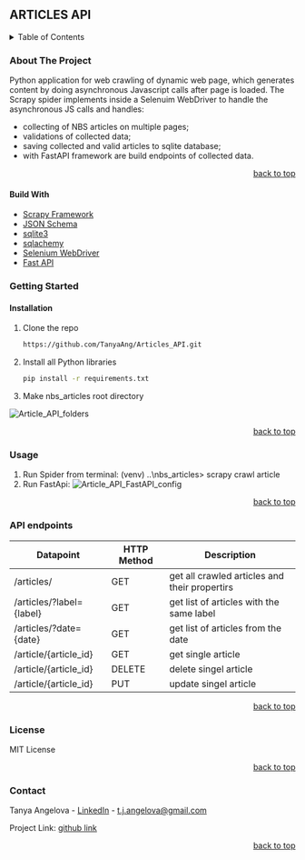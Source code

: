 
## ARTICLES API

<details>
  <summary>Table of Contents</summary>
  <ol>
    <li>
      <a href="#about-the-project">About The Project</a>
      <ul>
        <li><a href="#built-with">Built With</a></li>
      </ul>
    </li>
    <li>
      <a href="#getting-started">Getting Started</a>
      <ul>
        <li><a href="#installation">Installation</a></li>
      </ul>
    </li>
    <li><a href="#usage">Usage</a></li>
    <li><a href="#roadmap">API endpoints</a></li>
    <li><a href="#license">License</a></li>
    <li><a href="#contact">Contact</a></li>
  </ol>
</details>


### About The Project
  Python application for web crawling of dynamic web page, which generates content by doing asynchronous Javascript calls after page is loaded. The Scrapy spider implements inside a Selenuim WebDriver to handle the asynchronous JS calls and handles:
  - collecting of NBS articles on multiple pages;
  - validations of collected data;
  - saving collected and valid articles to sqlite database;
  - with FastAPI framework are build endpoints of collected data. 
  
<p align="right"><a href="#top">back to top</a></p>

#### Build With
* [Scrapy Framework](https://scrapy.org/)
* [JSON Schema](https://json-schema.org/)
* [sqlite3](https://www.sqlite.org/index.html)
* [sqlachemy](https://www.sqlalchemy.org/)
* [Selenium WebDriver](https://www.selenium.dev/documentation/webdriver/)
* [Fast API](https://fastapi.tiangolo.com/)

### Getting Started
#### Installation
1. Clone the repo
   ```sh
   https://github.com/TanyaAng/Articles_API.git
   ```
2. Install all Python libraries
   ```sh
   pip install -r requirements.txt
   ```
3. Make nbs_articles root directory

![Article_API_folders](https://user-images.githubusercontent.com/18015470/202911821-837805fb-272d-4861-b402-a7199c53a48c.PNG)

<p align="right"><a href="#top">back to top</a></p>

### Usage
1. Run Spider from terminal:
   (venv) ..\nbs_articles> scrapy crawl article
2. Run FastApi:
![Article_API_FastAPI_config](https://user-images.githubusercontent.com/18015470/202912885-2809aed2-33e7-4412-a147-d7c9fbfc8b5f.png)


<p align="right"><a href="#top">back to top</a></p>

### API endpoints

| Datapoint                | HTTP Method | Description                                   |
| ------------------------ | ----------- | --------------------------------------------- |
| /articles/               | GET         | get all crawled articles and their propertirs |
| /articles/?label={label} | GET         | get list of articles with the same label      |
| /articles/?date={date}   | GET         | get list of articles from the date            |
| /article/{article_id}    | GET         | get single article                            |
| /article/{article_id}    | DELETE      | delete singel article                         |
| /article/{article_id}    | PUT         | update singel article                         |


<p align="right"><a href="#top">back to top</a></p>

### License
MIT License

<p align="right"><a href="#top">back to top</a></p>

### Contact

Tanya Angelova - [LinkedIn](https://www.linkedin.com/in/tanya-angelova-44b03590/) - t.j.angelova@gmail.com

Project Link: [github link]

<p align="right"><a href="#top">back to top</a></p>

[LinkedIn]: https://www.linkedin.com/in/tanya-angelova-44b03590/
[github link]: https://github.com/TanyaAng/Automated_Shear_Walls_Calculations
